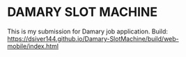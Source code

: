 # DAMARY SLOT MACHINE
This is my submission for Damary job application.
Build: https://dsiver144.github.io/Damary-SlotMachine/build/web-mobile/index.html
